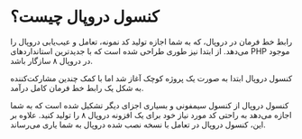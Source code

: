 # کنسول دروپال چیست؟
رابط خط فرمان در دروپال، که به شما اجازه تولید کد نمونه، تعامل و عیب‌یابی دروپال را می‌دهد. از ابتدا نیز طوری طراحی شده است که با جدیدترین استانداردهای PHP موجود در دروپال ۸ سازگار باشد.

کنسول دروپال ابتدا به صورت یک پروژه کوچک آغاز شد اما با کمک چندین مشارکت‌کننده به شکل یک رابط خط فرمان کامل درآمد.

کنسول دروپال از کنسول سیمفونی و بسیاری اجزای دیگر تشکیل شده است که به شما اجازه می‌دهد به راحتی کد مورد نیاز خود برای یک افزونه دروپال ۸ را تولید کنید. علاوه بر این، کنسول دروپال در تعامل با نسخه نصب شده دروپال به شما یاری می‌رساند.
